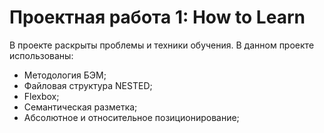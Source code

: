 # Проектная работа 1: How to Learn
В проекте раскрыты проблемы и техники обучения.
В данном проекте использованы:

* Методология БЭМ;
* Файловая структура NESTED;
* Flexbox;
* Семантическая разметка;
* Абсолютное и относительное позиционирование;
